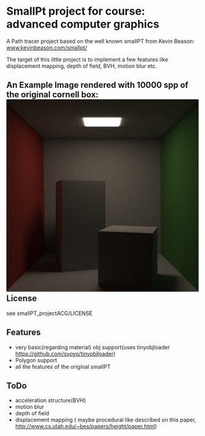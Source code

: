 SmallPt project for course: advanced computer graphics
===
A Path tracer project based on the well known smallPT from Kevin Beason: www.kevinbeason.com/smallpt/

The target of this little project is to implement a few features like displacement mapping, depth of field, BVH, motion blur etc.

An Example Image rendered with 10000 spp of the original cornell box:
![CornellBox](https://raw.githubusercontent.com/Philipp-M/ACG/master/smallPT_projectACG/images/cornell10000spp.jpg)
License
-------
see smallPT_projectACG/LICENSE

Features
--------
* very basic(regarding material) obj support(uses tinyobjloader https://github.com/syoyo/tinyobjloader)
* Polygon support
* all the features of the original smallPT

ToDo
----

* acceleration structure(BVH)
* motion blur
* depth of field
* displacement mapping ( maybe procedural like described on this paper, http://www.cs.utah.edu/~bes/papers/height/paper.html)
